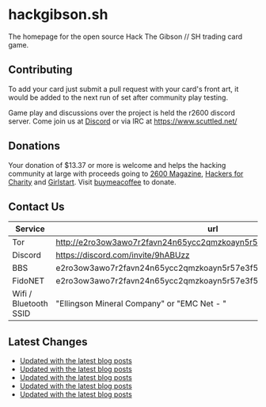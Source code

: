# hackgibson.sh
The homepage for the open source Hack The Gibson // SH trading card game.


## Contributing

To add your card just submit a pull request with your card's front art, it would be added to the next run of set after community play testing.

Game play and discussions over the project is held the r2600 discord server. Come join us at [Discord](https://discord.com/invite/9hABUzz) or via IRC at https://www.scuttled.net/


## Donations

Your donation of $13.37 or more is welcome and helps the hacking community at large with proceeds going to [2600 Magazine](https://2600.com/), [Hackers for Charity](https://hackersforcharity.org) and [Girlstart](https://girlstart.org).  Visit [buymeacoffee](https://www.buymeacoffee.com/hackgibson.sh) to donate.


## Contact Us

Service | url
-|-
Tor | http://e2ro3ow3awo7r2favn24n65ycc2qmzkoayn5r57e3f56nvjwdcgg32ad.onion
Discord | https://discord.com/invite/9hABUzz
BBS | e2ro3ow3awo7r2favn24n65ycc2qmzkoayn5r57e3f56nvjwdcgg32ad.onion:23
FidoNET | e2ro3ow3awo7r2favn24n65ycc2qmzkoayn5r57e3f56nvjwdcgg32ad.onion:24554
Wifi / Bluetooth SSID | "Ellingson Mineral Company" or "EMC Net - <fidonet address>"

## Latest Changes
<!-- BLOG-POST-LIST:START -->
- [Updated with the latest blog posts](https://github.com/DFW2600/hackgibson.sh/commit/61c54c31d606051bd1e0dd3042e73407712365f9)
- [Updated with the latest blog posts](https://github.com/DFW2600/hackgibson.sh/commit/c2785702cca7cb74a2db61fb15443a851f665614)
- [Updated with the latest blog posts](https://github.com/DFW2600/hackgibson.sh/commit/e49ddf16bce9d883eea8313388f533ce3471138e)
- [Updated with the latest blog posts](https://github.com/DFW2600/hackgibson.sh/commit/f6a36ca5aaf2a9a2fbaf01d4e19e0b7b6c934aba)
- [Updated with the latest blog posts](https://github.com/DFW2600/hackgibson.sh/commit/a7e1520fe95562deb2dd5d010420a8ffbc336384)
<!-- BLOG-POST-LIST:END -->
